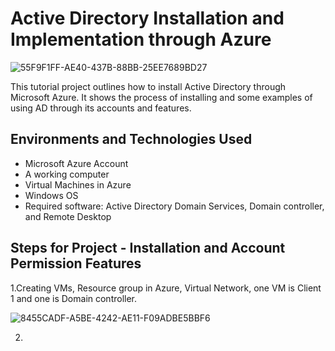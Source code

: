 # Active Directory Installation and Implementation through Azure

![55F9F1FF-AE40-437B-88BB-25EE7689BD27](https://github.com/user-attachments/assets/49cc6633-30a8-442a-ac80-b25ea3861936)

This tutorial project outlines how to install Active Directory through Microsoft Azure. It shows the process of installing and some examples of using AD through its accounts and features.<br />

<h2>Environments and Technologies Used</h2>

- Microsoft Azure Account
- A working computer
- Virtual Machines in Azure
- Windows OS
- Required software: Active Directory Domain Services, Domain controller, and Remote Desktop 


<h2>Steps for Project - Installation and Account Permission Features</h2>


1.Creating VMs, Resource group in Azure, Virtual Network, one VM is Client 1 and one is Domain controller.

![8455CADF-A5BE-4242-AE11-F09ADBE5BBF6](https://github.com/user-attachments/assets/c4180ede-bab0-49fc-b1fd-e45db40eb74b)

 
2.


